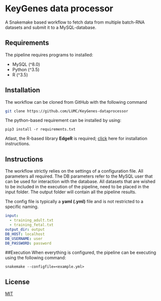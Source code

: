 # KeyGenes data processor

A Snakemake based workflow to fetch data from multiple batch-RNA 
datasets and submit it to a MySQL-database. 

## Requirements

The pipeline requires programs to installed: 
- MySQL (^8.0)
- Python (^3.5)
- R (^3.5)

## Installation

The workflow can be cloned from GitHub with the following command

```bash
git clone https://github.com/LUMC/KeyGenes-dataprocessor
```

The python-based requirement can be installed by using:
```shell script
pip3 install -r requirements.txt
```

Atlast, the R-based library **EdgeR** is required; [click](https://bioconductor.org/packages/release/bioc/html/edgeR.html) here for installation
instructions. 
## Instructions

The workflow strictly relies on the settings of a configuration file. All parameters all required. The DB
parameters refer to the MySQL user that can be used for interaction with the database.
All datasets that are wished to be included in the execution of the pipeline, need to be placed in the input folder.
The output folder will contain all the pipeline results. 

The config file is typically a **yaml (.yml)** file and is not restricted to a specific naming. 
```yaml
input:
  - training_adult.txt
  - training_fetal.txt
output_dir: output
DB_HOST: localhost
DB_USERNAME: user
DB_PASSWORD: password
```

##Execution
When everything is configured, the pipeline can be executing using the following
command:
```shell script
snakemake --configfile=<example.yml>
```

## License
[MIT](https://choosealicense.com/licenses/mit/)
